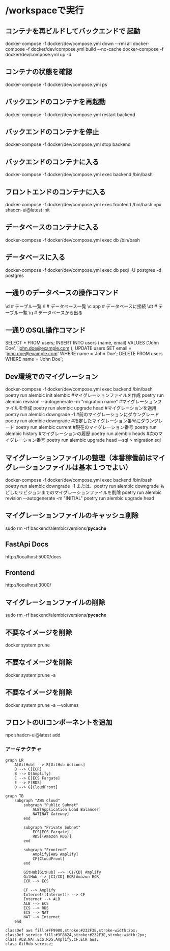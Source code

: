# /workspaceで実行

## コンテナを再ビルドしてバックエンドで 起動
docker-compose -f docker/dev/compose.yml down --rmi all
docker-compose -f docker/dev/compose.yml build --no-cache
docker-compose -f docker/dev/compose.yml up -d

## コンテナの状態を確認
docker-compose -f docker/dev/compose.yml ps

## バックエンドのコンテナを再起動
docker-compose -f docker/dev/compose.yml restart backend

## バックエンドのコンテナを停止
docker-compose -f docker/dev/compose.yml stop backend

## バックエンドのコンテナに入る
docker-compose -f docker/dev/compose.yml exec backend /bin/bash

## フロントエンドのコンテナに入る
docker-compose -f docker/dev/compose.yml exec frontend /bin/bash
npx shadcn-ui@latest init

## データベースのコンテナに入る
docker-compose -f docker/dev/compose.yml exec db /bin/bash

## データベースに入る
docker-compose -f docker/dev/compose.yml exec db psql -U postgres -d postgres

## 一通りのデータベースの操作コマンド
\d # テーブル一覧
\l # データベース一覧
\c app # データベースに接続
\dt # テーブル一覧
\q # データベースから出る

## 一通りのSQL操作コマンド
SELECT * FROM users;
INSERT INTO users (name, email) VALUES ('John Doe', 'john.doe@example.com');
UPDATE users SET email = 'john.doe@example.com' WHERE name = 'John Doe';
DELETE FROM users WHERE name = 'John Doe';


## Dev環境でのマイグレーション
docker-compose -f docker/dev/compose.yml exec backend /bin/bash
poetry run alembic init alembic #マイグレーションファイルを作成
poetry run alembic revision --autogenerate -m "migration name" #マイグレーションファイルを作成
poetry run alembic upgrade head #マイグレーションを適用
poetry run alembic downgrade -1 #前のマイグレーションにダウングレード
poetry run alembic downgrade <revision> #指定したマイグレーション番号にダウングレード
poetry run alembic current #現在のマイグレーション番号
poetry run alembic history #マイグレーションの履歴
poetry run alembic heads #次のマイグレーション番号
poetry run alembic upgrade head --sql > migration.sql

## マイグレーションファイルの整理（本番稼働前はマイグレーションファイルは基本１つでよい）
docker-compose -f docker/dev/compose.yml exec backend /bin/bash
poetry run alembic downgrade -1 または、poetry run alembic downgrade <revision>
もどしたリビジョンまでのマイグレーションファイルを削除
poetry run alembic revision --autogenerate -m "INITIAL"
poetry run alembic upgrade head

## マイグレーションファイルのキャッシュ削除
sudo rm -rf backend/alembic/versions/__pycache__

## FastApi Docs
http://localhost:5000/docs

## Frontend
http://localhost:3000/


## マイグレーションファイルの削除
sudo rm -rf backend/alembic/versions/__pycache__

## 不要なイメージを削除
docker system prune

## 不要なイメージを削除
docker system prune -a

## 不要なイメージを削除
docker system prune -a --volumes

## フロントのUIコンポーネントを追加
npx shadcn-ui@latest add 



### アーキテクチャ
```mermaid
graph LR
    A[GitHub] --> B[GitHub Actions]
    B --> C[ECR]
    B --> D[Amplify]
    C --> E[ECS Fargate]
    E --> F[RDS]
    D --> G[CloudFront]
```

```mermaid
graph TB
    subgraph "AWS Cloud"
        subgraph "Public Subnet"
            ALB[Application Load Balancer]
            NAT[NAT Gateway]
        end
        
        subgraph "Private Subnet"
            ECS[ECS Fargate]
            RDS[(Amazon RDS)]
        end
        
        subgraph "Frontend"
            Amplify[AWS Amplify]
            CF[CloudFront]
        end
        
        GitHub[GitHub] --> |CI/CD| Amplify
        GitHub --> |CI/CD| ECR[Amazon ECR]
        ECR --> ECS
        
        CF --> Amplify
        Internet((Internet)) --> CF
        Internet --> ALB
        ALB --> ECS
        ECS --> RDS
        ECS --> NAT
        NAT --> Internet
    end

classDef aws fill:#FF9900,stroke:#232F3E,stroke-width:2px;
classDef service fill:#3F8624,stroke:#232F3E,stroke-width:2px;
class ALB,NAT,ECS,RDS,Amplify,CF,ECR aws;
class GitHub service;
```